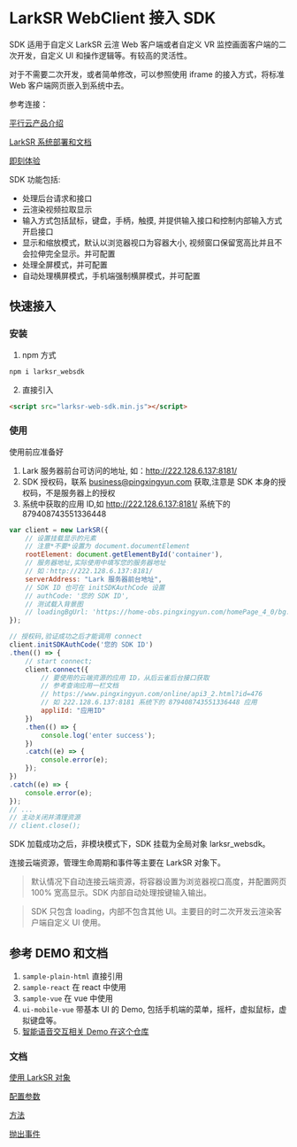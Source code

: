 # LarkSR WebClient 接入 SDK

SDK 适用于自定义 LarkSR 云渲 Web 客户端或者自定义 VR 监控画面客户端的二次开发，自定义 UI 和操作逻辑等。有较高的灵活性。

对于不需要二次开发，或者简单修改，可以参照使用 iframe 的接入方式，将标准 Web 客户端网页嵌入到系统中去。

参考连接：

[平行云产品介绍](https://www.pingxingyun.com/index.html)

[LarkSR 系统部署和文档](https://www.pingxingyun.com/devCenter.html)

[即刻体验](https://www.pingxingyun.com/experience/experience.html)

SDK 功能包括:

* 处理后台请求和接口
* 云渲染视频拉取显示
* 输入方式包括鼠标，键盘，手柄，触摸, 并提供输入接口和控制内部输入方式开启接口
* 显示和缩放模式，默认以浏览器视口为容器大小, 视频窗口保留宽高比并且不会拉伸完全显示。并可配置
* 处理全屏模式，并可配置
* 自动处理横屏模式，手机端强制横屏模式，并可配置

## 快速接入

### 安装

1. npm 方式

```cmd
npm i larksr_websdk
```

2. 直接引入

```html
<script src="larksr-web-sdk.min.js"></script>
```

### 使用

使用前应准备好

1. Lark 服务器前台可访问的地址, 如：http://222.128.6.137:8181/
2. SDK 授权码，联系 business@pingxingyun.com 获取,注意是 SDK 本身的授权码，不是服务器上的授权
3. 系统中获取的应用 ID,如 http://222.128.6.137:8181/ 系统下的 879408743551336448

```javascript
var client = new LarkSR({ 
    // 设置挂载显示的元素
    // 注意*不要*设置为 document.documentElement
    rootElement: document.getElementById('container'),
    // 服务器地址,实际使用中填写您的服务器地址
    // 如：http://222.128.6.137:8181/
    serverAddress: "Lark 服务器前台地址",
    // SDK ID 也可在 initSDKAuthCode 设置
    // authCode: '您的 SDK ID',
    // 测试载入背景图
    // loadingBgUrl: 'https://home-obs.pingxingyun.com/homePage_4_0/bg.jpg',
});

// 授权码,验证成功之后才能调用 connect
client.initSDKAuthCode('您的 SDK ID')
.then(() => {
    // start connect;
    client.connect({
        // 要使用的云端资源的应用 ID，从后云雀后台接口获取
        // 参考查询应用一栏文档
        // https://www.pingxingyun.com/online/api3_2.html?id=476
        // 如 222.128.6.137:8181 系统下的 879408743551336448 应用
        appliId: "应用ID"
    })
    .then(() => {
        console.log('enter success');
    })
    .catch((e) => {
        console.error(e);
    }); 
})
.catch((e) => {
    console.error(e);
});
// ...
// 主动关闭并清理资源
// client.close();
```

SDK 加载成功之后，非模块模式下，SDK 挂载为全局对象 larksr_websdk。

连接云端资源，管理生命周期和事件等主要在 LarkSR 对象下。

> 默认情况下自动连接云端资源，将容器设置为浏览器视口高度，并配置网页 100% 宽高显示。SDK 内部自动处理按键输入输出。

> SDK 只包含 loading，内部不包含其他 UI。主要目的时二次开发云渲染客户端自定义 UI 使用。

## 参考 DEMO 和文档

1. `sample-plain-html` 直接引用
2. `sample-react` 在 react 中使用
3. `sample-vue` 在 vue 中使用
4. `ui-mobile-vue` 带基本 UI 的 Demo, 包括手机端的菜单，摇杆，虚拟鼠标，虚拟键盘等。
5. [智能语音交互相关 Demo 在这个仓库](https://github.com/pingxingyun/vh-webclient)


### 文档

[使用 LarkSR 对象](./sample-plain-html/dist/doc/index.md)

[配置参数](./sample-plain-html/dist/doc/config.md)

[方法](./sample-plain-html/dist/doc/functions.md)

[抛出事件](./sample-plain-html/dist/doc/events.md)